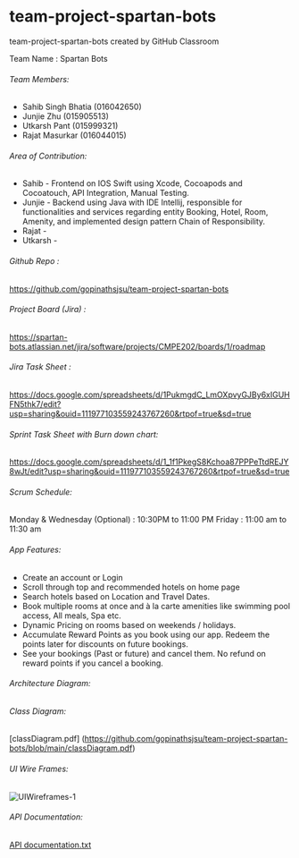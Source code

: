 # team-project-spartan-bots

team-project-spartan-bots created by GitHub Classroom

Team Name : Spartan Bots

###### Team Members:
- Sahib Singh Bhatia (016042650)
- Junjie Zhu (015905513)
- Utkarsh Pant (015999321)
- Rajat Masurkar (016044015)

###### Area of Contribution:
- Sahib - Frontend on IOS Swift using Xcode, Cocoapods and Cocoatouch, API Integration, Manual Testing.
- Junjie - Backend using Java with IDE Intellij, responsible for functionalities and services regarding entity Booking, Hotel, Room, Amenity, and implemented design pattern Chain of Responsibility.
- Rajat - 
- Utkarsh - 

###### Github Repo : 
https://github.com/gopinathsjsu/team-project-spartan-bots

###### Project Board (Jira) : 
https://spartan-bots.atlassian.net/jira/software/projects/CMPE202/boards/1/roadmap

###### Jira Task Sheet :
https://docs.google.com/spreadsheets/d/1PukmgdC_LmOXpvyGJBy6xIGUHFN5thk7/edit?usp=sharing&ouid=111977103559243767260&rtpof=true&sd=true

###### Sprint Task Sheet with Burn down chart:
https://docs.google.com/spreadsheets/d/1_1f1PkegS8Kchoa87PPPeTtdREJY8wJt/edit?usp=sharing&ouid=111977103559243767260&rtpof=true&sd=true

###### Scrum Schedule:
Monday & Wednesday (Optional) : 10:30PM to 11:00 PM
Friday : 11:00 am to 11:30 am

###### App Features:
- Create an account or Login
- Scroll through top and recommended hotels on home page
- Search hotels based on Location and Travel Dates.
- Book multiple rooms at once and à la carte amenities like swimming pool access, All meals, Spa etc.
- Dynamic Pricing on rooms based on weekends / holidays.
- Accumulate Reward Points as you book using our app. Redeem the points later for discounts on future bookings.
- See your bookings (Past or future) and cancel them. No refund on reward points if you cancel a booking.


###### Architecture Diagram: 

###### Class Diagram:
[classDiagram.pdf] (https://github.com/gopinathsjsu/team-project-spartan-bots/blob/main/classDiagram.pdf)

###### UI Wire Frames:
![UIWireframes-1](https://user-images.githubusercontent.com/99349692/167509916-9d54f622-f894-4428-b4a2-283f63e5a4da.jpg)

###### API Documentation:
[API documentation.txt](https://github.com/gopinathsjsu/team-project-spartan-bots/files/8655814/API.documentation.txt)


